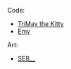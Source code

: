 Code:
- [TriMay the Kitty](https://github.com/TriMay)
- [Emy](https://github.com/EmyTheGremlin)

Art:
- [SEB__](https://ko-fi.com/sebunderscorelive)